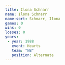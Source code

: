 ```yaml
---
title: Ilona Schnarr
name: Ilona Schnarr
name-sort: Schnarr, Ilona
games: 0
wins: 0
losses: 0
years:
 - year: 1988
   event: Hearts
   team: "NB"
   position: Alternate
---
```

